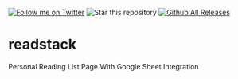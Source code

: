 [![Follow me on Twitter](https://img.shields.io/twitter/follow/shaikharfan7?style=social)](https://twitter.com/shaikharfan7)
![Star this repository](https://img.shields.io/github/stars/shaikharfan7/readStack?style=social)
[![Github All Releases](https://img.shields.io/github/downloads/shaikharfan7/readStack/total.svg)](https://github.com/shaikharfan7/COVID19-Stats-India/releases)


# readstack

Personal Reading List Page With Google Sheet Integration


